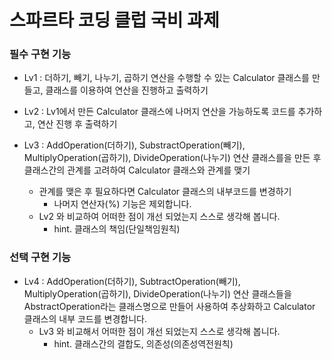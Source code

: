 # 스파르타 코딩 클럽 국비 과제

### 필수 구현 기능

- Lv1 : 더하기, 빼기, 나누기, 곱하기 연산을 수행할 수 있는 Calculator 클래스를 만들고, 클래스를 이용하여 연산을 진행하고 출력하기

- Lv2 : Lv1에서 만든 Calculator 클래스에 나머지 연산을 가능하도록 코드를 추가하고, 연산 진행 후 출력하기

- Lv3 : AddOperation(더하기), SubstractOperation(빼기), MultiplyOperation(곱하기), DivideOperation(나누기) 연산 클래스를을 만든 후 클래스간의 관계를 고려하여 Calculator 클래스와 관계를 맺기
    - 관계를 맺은 후 필요하다면 Calculator 클래스의 내부코드를 변경하기
        - 나머지 연산자(%) 기능은 제외합니다.
    - Lv2 와 비교하여 어떠한 점이 개선 되었는지 스스로 생각해 봅니다.
        - hint. 클래스의 책임(단일책임원칙)

### 선택 구현 기능

- Lv4 : AddOperation(더하기), SubtractOperation(빼기), MultiplyOperation(곱하기), DivideOperation(나누기) 연산 클래스들을 AbstractOperation라는 클래스명으로 만들어 사용하여 추상화하고 Calculator 클래스의 내부 코드를 변경합니다.
    - Lv3 와 비교해서 어떠한 점이 개선 되었는지 스스로 생각해 봅니다.
        - hint. 클래스간의 결합도, 의존성(의존성역전원칙)
